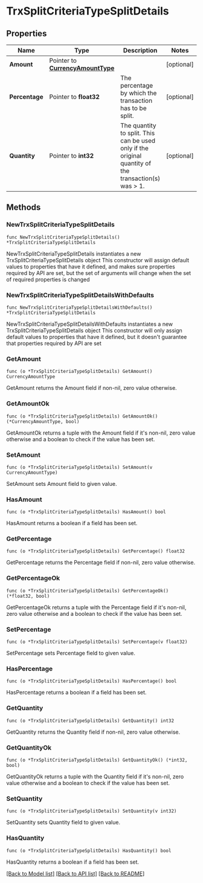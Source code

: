 # TrxSplitCriteriaTypeSplitDetails

## Properties

Name | Type | Description | Notes
------------ | ------------- | ------------- | -------------
**Amount** | Pointer to [**CurrencyAmountType**](CurrencyAmountType.md) |  | [optional] 
**Percentage** | Pointer to **float32** | The percentage by which the transaction has to be split. | [optional] 
**Quantity** | Pointer to **int32** | The quantity to split. This can be used only if the original quantity of the transaction(s) was &gt; 1. | [optional] 

## Methods

### NewTrxSplitCriteriaTypeSplitDetails

`func NewTrxSplitCriteriaTypeSplitDetails() *TrxSplitCriteriaTypeSplitDetails`

NewTrxSplitCriteriaTypeSplitDetails instantiates a new TrxSplitCriteriaTypeSplitDetails object
This constructor will assign default values to properties that have it defined,
and makes sure properties required by API are set, but the set of arguments
will change when the set of required properties is changed

### NewTrxSplitCriteriaTypeSplitDetailsWithDefaults

`func NewTrxSplitCriteriaTypeSplitDetailsWithDefaults() *TrxSplitCriteriaTypeSplitDetails`

NewTrxSplitCriteriaTypeSplitDetailsWithDefaults instantiates a new TrxSplitCriteriaTypeSplitDetails object
This constructor will only assign default values to properties that have it defined,
but it doesn't guarantee that properties required by API are set

### GetAmount

`func (o *TrxSplitCriteriaTypeSplitDetails) GetAmount() CurrencyAmountType`

GetAmount returns the Amount field if non-nil, zero value otherwise.

### GetAmountOk

`func (o *TrxSplitCriteriaTypeSplitDetails) GetAmountOk() (*CurrencyAmountType, bool)`

GetAmountOk returns a tuple with the Amount field if it's non-nil, zero value otherwise
and a boolean to check if the value has been set.

### SetAmount

`func (o *TrxSplitCriteriaTypeSplitDetails) SetAmount(v CurrencyAmountType)`

SetAmount sets Amount field to given value.

### HasAmount

`func (o *TrxSplitCriteriaTypeSplitDetails) HasAmount() bool`

HasAmount returns a boolean if a field has been set.

### GetPercentage

`func (o *TrxSplitCriteriaTypeSplitDetails) GetPercentage() float32`

GetPercentage returns the Percentage field if non-nil, zero value otherwise.

### GetPercentageOk

`func (o *TrxSplitCriteriaTypeSplitDetails) GetPercentageOk() (*float32, bool)`

GetPercentageOk returns a tuple with the Percentage field if it's non-nil, zero value otherwise
and a boolean to check if the value has been set.

### SetPercentage

`func (o *TrxSplitCriteriaTypeSplitDetails) SetPercentage(v float32)`

SetPercentage sets Percentage field to given value.

### HasPercentage

`func (o *TrxSplitCriteriaTypeSplitDetails) HasPercentage() bool`

HasPercentage returns a boolean if a field has been set.

### GetQuantity

`func (o *TrxSplitCriteriaTypeSplitDetails) GetQuantity() int32`

GetQuantity returns the Quantity field if non-nil, zero value otherwise.

### GetQuantityOk

`func (o *TrxSplitCriteriaTypeSplitDetails) GetQuantityOk() (*int32, bool)`

GetQuantityOk returns a tuple with the Quantity field if it's non-nil, zero value otherwise
and a boolean to check if the value has been set.

### SetQuantity

`func (o *TrxSplitCriteriaTypeSplitDetails) SetQuantity(v int32)`

SetQuantity sets Quantity field to given value.

### HasQuantity

`func (o *TrxSplitCriteriaTypeSplitDetails) HasQuantity() bool`

HasQuantity returns a boolean if a field has been set.


[[Back to Model list]](../README.md#documentation-for-models) [[Back to API list]](../README.md#documentation-for-api-endpoints) [[Back to README]](../README.md)


